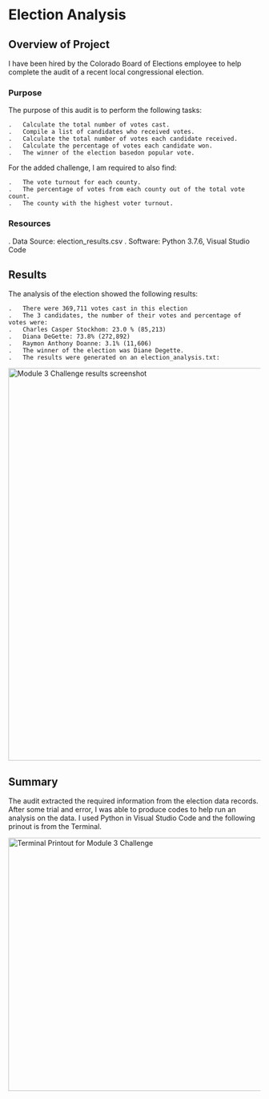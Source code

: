 # Election Analysis

## Overview of Project

I have been hired by the Colorado Board of Elections employee to help complete the audit of a recent local congressional election.

### Purpose

The purpose of this audit is to perform the following tasks:

    .   Calculate the total number of votes cast.
    .   Compile a list of candidates who received votes.
    .   Calculate the total number of votes each candidate received.
    .   Calculate the percentage of votes each candidate won.
    .   The winner of the election basedon popular vote.

For the added challenge, I am required to also find:

    .   The vote turnout for each county.
    .   The percentage of votes from each county out of the total vote count.
    .   The county with the highest voter turnout.

### Resources

.   Data Source: election_results.csv
.   Software: Python 3.7.6, Visual Studio Code

## Results

The analysis of the election showed the following results:

    .   There were 369,711 votes cast in this election
    .   The 3 candidates, the number of their votes and percentage of votes were:
    .   Charles Casper Stockhom: 23.0 % (85,213)
    .   Diana DeGette: 73.8% (272,892)
    .   Raymon Anthony Doanne: 3.1% (11,606)
    .   The winner of the election was Diane Degette.
    .   The results were generated on an election_analysis.txt:
    
    


<img width="784" alt="Module 3 Challenge results screenshot" src="https://user-images.githubusercontent.com/95712234/158280894-363c3925-d6f3-49fe-8bb6-14f016428088.png">

## Summary

The audit extracted the required information from the election data records. After some trial and error, I was able to produce codes to help run an analysis on the data. I used Python in Visual Studio Code and the following prinout is from the Terminal. 

<img width="506" alt="Terminal Printout for Module 3 Challenge" src="https://user-images.githubusercontent.com/95712234/158282022-6184f485-c214-4caa-a367-702ecdc62206.png">





